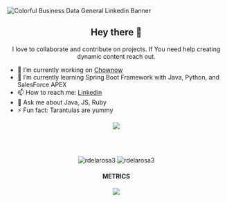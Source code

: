 ![Colorful Business Data General Linkedin Banner](https://user-images.githubusercontent.com/40813295/104819889-6dc30200-57f6-11eb-99e6-cef03cdeb9c8.png)

<h2 align="center"> Hey there 👋</h1>

<p align="center"> I love to collaborate and contribute on projects. If You need help creating dynamic content reach out.</p>

- 🔭 I’m currently working on [Chownow](https://github.com/chow-now/capstone/tree/master/src/main/java/com/chownow/capstone) 
- 🌱 I’m currently learning Spring Boot Framework with Java, Python, and SalesForce APEX 
- 📫 How to reach me: [Linkedin](https://www.linkedin.com/in/delarosa-robert/ "Linkedin")
- 💬 Ask me about Java, JS, Ruby 
- ⚡ Fun fact: Tarantulas are yummy 

<p width=100%  align="center">
    <img align="center" src="https://github-readme-streak-stats.herokuapp.com/?user=Rdelarosa3" />
</p>
<br></br>
<p width=100% align="center">
    <img align="center" src="https://github-readme-stats.vercel.app/api?username=rdelarosa3&show_icons=true&theme=algolia&count_private=true" alt="rdelarosa3" />
  <img align="center" src="https://github-readme-stats.vercel.app/api/top-langs/?username=rdelarosa3&layout=compact&theme=algolia&count_private=true&exclude_repo=linux" alt="rdelarosa3" />
</p>
<h4 width=100% align="center">METRICS</h4>
<p width=100%  align="center">
    <img align="center" src="https://metrics.lecoq.io/rdelarosa3?template=classic&base.header=0&base.metadata=0&isocalendar=1&isocalendar.duration=half-year&config.timezone=America%2FChicago&config.animated=true" />
</p>
